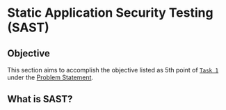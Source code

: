 # Static Application Security Testing (SAST)

## Objective

This section aims to accomplish the objective listed as 5th point of [`Task 1`](../problem-statement/#task-1) under the [Problem Statement](../problem-statement).

## What is SAST?